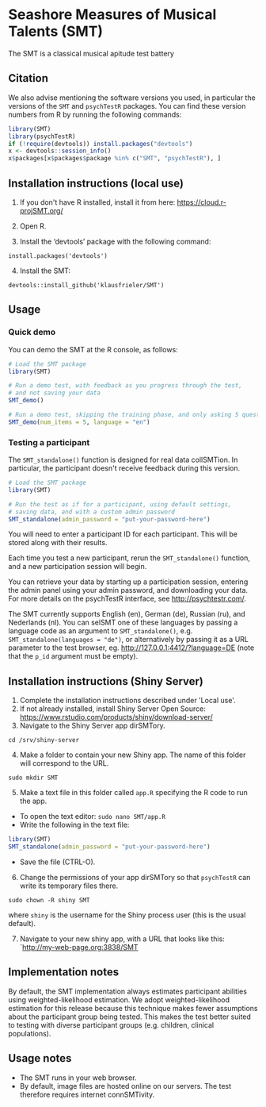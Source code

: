 # Seashore Measures of Musical Talents (SMT)


The SMT is a classical musical apitude test battery


## Citation

We also advise mentioning the software versions you used,
in particular the versions of the `SMT` and `psychTestR` packages.
You can find these version numbers from R by running the following commands:

``` r
library(SMT)
library(psychTestR)
if (!require(devtools)) install.packages("devtools")
x <- devtools::session_info()
x$packages[x$packages$package %in% c("SMT", "psychTestR"), ]
```

## Installation instructions (local use)

1. If you don't have R installed, install it from here: https://cloud.r-projSMT.org/

2. Open R.

3. Install the ‘devtools’ package with the following command:

`install.packages('devtools')`

4. Install the SMT:

`devtools::install_github('klausfrieler/SMT')`

## Usage

### Quick demo 

You can demo the SMT at the R console, as follows:

``` r
# Load the SMT package
library(SMT)

# Run a demo test, with feedback as you progress through the test,
# and not saving your data
SMT_demo()

# Run a demo test, skipping the training phase, and only asking 5 questions, as well a changing the language
SMT_demo(num_items = 5, language = "en")
```

### Testing a participant

The `SMT_standalone()` function is designed for real data collSMTion.
In particular, the participant doesn't receive feedback during this version.

``` r
# Load the SMT package
library(SMT)

# Run the test as if for a participant, using default settings,
# saving data, and with a custom admin password
SMT_standalone(admin_password = "put-your-password-here")
```

You will need to enter a participant ID for each participant.
This will be stored along with their results.

Each time you test a new participant,
rerun the `SMT_standalone()` function,
and a new participation session will begin.

You can retrieve your data by starting up a participation session,
entering the admin panel using your admin password,
and downloading your data.
For more details on the psychTestR interface, 
see http://psychtestr.com/.

The SMT currently supports English (en), German (de), Russian (ru), and Nederlands (nl).
You can selSMT one of these languages by passing a language code as 
an argument to `SMT_standalone()`, e.g. `SMT_standalone(languages = "de")`,
or alternatively by passing it as a URL parameter to the test browser,
eg. http://127.0.0.1:4412/?language=DE (note that the `p_id` argument must be empty).

## Installation instructions (Shiny Server)

1. Complete the installation instructions described under 'Local use'.
2. If not already installed, install Shiny Server Open Source:
https://www.rstudio.com/products/shiny/download-server/
3. Navigate to the Shiny Server app dirSMTory.

`cd /srv/shiny-server`

4. Make a folder to contain your new Shiny app.
The name of this folder will correspond to the URL.

`sudo mkdir SMT`

5. Make a text file in this folder called `app.R`
specifying the R code to run the app.

- To open the text editor: `sudo nano SMT/app.R`
- Write the following in the text file:

``` r
library(SMT)
SMT_standalone(admin_password = "put-your-password-here")
```

- Save the file (CTRL-O).

6. Change the permissions of your app dirSMTory so that `psychTestR`
can write its temporary files there.

`sudo chown -R shiny SMT`

where `shiny` is the username for the Shiny process user
(this is the usual default).

7. Navigate to your new shiny app, with a URL that looks like this:
`http://my-web-page.org:3838/SMT

## Implementation notes

By default, the SMT  implementation always estimates participant abilities
using weighted-likelihood estimation.
We adopt weighted-likelihood estimation for this release 
because this technique makes fewer assumptions about the participant group being tested.
This makes the test better suited to testing with diverse participant groups
(e.g. children, clinical populations).

## Usage notes

- The SMT runs in your web browser.
- By default, image files are hosted online on our servers.
The test therefore requires internet connSMTivity.

